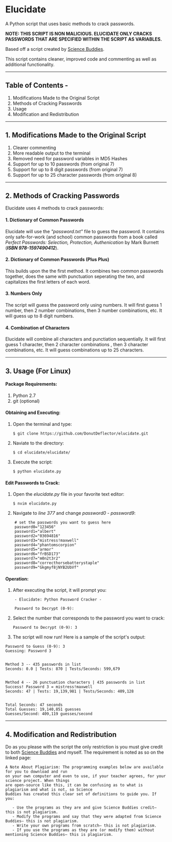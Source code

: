 # Elucidate
A Python script that uses basic methods to crack passwords. 

**NOTE: THIS SCRIPT IS NON MALICIOUS. ELUCIDATE ONLY CRACKS PASSWORDS THAT ARE SPECIFIED WITHIN THE SCRIPT AS VARIABLES.**

Based off a script created by [Science Buddies](http://www.sciencebuddies.org/Files/5549/17/crack2.py).

This script contains cleaner, improved code and commenting as well as additional functionality.

___

## Table of Contents -
1. Modifications Made to the Original Script
2. Methods of Cracking Passwords
3. Usage
4. Modification and Redistribution

___

## 1. Modifications Made to the Original Script
 1. Clearer commenting
 2. More readable output to the terminal
 3. Removed need for password variables in MD5 Hashes
 3. Support for up to 10 passwords (from original 7)
 4. Support for up to 8 digit passwords (from original 7)
 5. Support for up to 25 character passwords (from original 8)

___

## 2. Methods of Cracking Passwords

Elucidate uses 4 methods to crack passwords:

#### 1. Dictionary of Common Passwords
  
Elucidate will use the *"password.txt"* file to guess the password. It contains only safe-for-work (and school) common passwords from a book called *Perfect Passwords: Selection, Protection, Authenication* by Mark Burnett (___ISBN 978-1597490412___). 

#### 2. Dictionary of Common Passwords (Plus Plus)

This builds upon the the first method. It combines two common passwords together, does the same with punctuation seperating the two, and capitalizes the first letters of each word.

#### 3. Numbers Only
  
The script will guess the password only using numbers. It will first guess 1 number, then 2 number combinations, then 3 number combinations, etc. It will guess up to 8 digit numbers.

#### 4. Combination of Characters
  
Elucidate will combine all characters and punctiation sequentially. It will first guess 1 character, then 2 character combinations , then 3 character combinations, etc. It will guess combinations up to 25 characters.

___

## 3. Usage (For Linux)

#### Package Requirements:
1. Python 2.7
2. git (optional)

#### Obtaining and Executing:
1. Open the terminal and type:

    ```$ git clone https://github.com/DonutDeflector/elucidate.git```

2. Naviate to the directory:

    ```$ cd elucidate/elucidate/```

3. Execute the script:

    ```$ python elucidate.py```

#### Edit Passwords to Crack:
1. Open the <em>elucidate.py</em> file in your favorite text editor:

    ```$ nvim elucidate.py```

2. Navigate to *line 377* and change *password0 - password9*:

```
    # set the passwords you want to guess here
    password0="123456"
    password1="albert"
    password2="03694816"
    password3="mistress!maxwell"
    password4="phantomscorpion"
    password5="armor"
    password6="frBSD173"
    password7="m0n2t3r2"
    password8="correcthorsebatterystaple"
    password9="Gkgmyf8jNYB2UbVf"
```

#### Operation:
1. After executing the script, it will prompt you: 

```
	- Elucidate: Python Password Cracker -

    Password to Decrypt (0-9):
```

2. Select the number that corresponds to the password you want to crack:

    ```Password to Decrypt (0-9): 3```

3. The script will now run! Here is a sample of the script's output:

```
Password to Guess (0-9): 3
Guessing: Password 3


Method 3 -- 435 passwords in list
Seconds: 0.0 | Tests: 870 | Tests/Seconds: 599,679


Method 4 -- 26 punctuation characters | 435 passwords in list
Success! Password 3 = mistress!maxwell
Seconds: 47 | Tests: 19,139,981 | Tests/Seconds: 409,128


Total Seconds: 47 seconds
Total Guesses: 19,140,851 guesses
Guesses/Second: 409,119 guesses/second
```
___

## 4. Modification and Redistribution

Do as you please with the script the only restriction is you must give credit to both [Science Buddies](http://www.sciencebuddies.org/science-fair-projects/project_ideas/CompSci_p046.shtml#procedure) and myself. The requirement is noted as so on the linked page:

```
A Note About Plagiarism: The programming examples below are available for you to download and run 
on your own computer and even to use, if your teacher agrees, for your science project. When things 
are open-source like this, it can be confusing as to what is plagiarism and what is not, so Science 
Buddies has created this clear set of definitions to guide you. If you:

   - Use the programs as they are and give Science Buddies credit— this is not plagiarism.
   - Modify the programs and say that they were adapted from Science Buddies— this is not plagiarism.
   - Write your own programs from scratch— this is not plagiarism.
   - If you use the programs as they are (or modify them) without mentioning Science Buddies— this is plagiarism.
```


